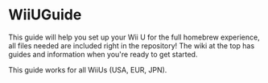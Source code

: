 # WiiUGuide
This guide will help you set up your Wii U for the full homebrew experience, all files needed are included right in the repository! The wiki at the top has guides and information when you're ready to get started.

This guide works for all WiiUs (USA, EUR, JPN).

